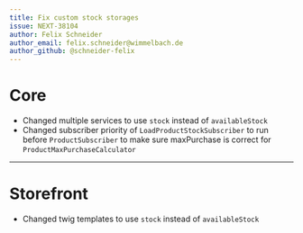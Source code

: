 ```yaml
---
title: Fix custom stock storages
issue: NEXT-38104
author: Felix Schneider
author_email: felix.schneider@wimmelbach.de
author_github: @schneider-felix
---
```

# Core
* Changed multiple services to use `stock` instead of `availableStock`
* Changed subscriber priority of `LoadProductStockSubscriber` to run before `ProductSubscriber` to make sure maxPurchase is correct for `ProductMaxPurchaseCalculator`
___

# Storefront
* Changed twig templates to use `stock` instead of `availableStock`
